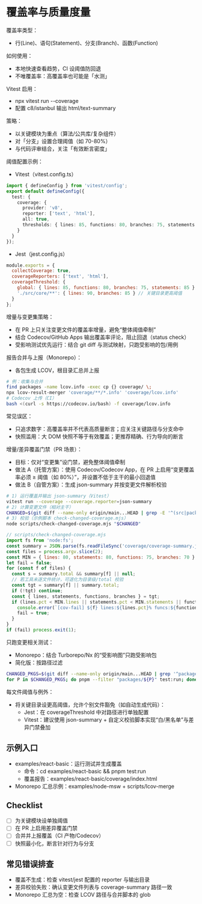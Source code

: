 # 覆盖率与质量度量

覆盖率类型：
- 行(Line)、语句(Statement)、分支(Branch)、函数(Function)

如何使用：
- 本地快速查看趋势，CI 设阈值防回退
- 不唯覆盖率：高覆盖率也可能是「水测」

Vitest 启用：
- npx vitest run --coverage
- 配置 c8/istanbul 输出 html/text-summary

策略：
- 以关键模块为重点（算法/公共库/复杂组件）
- 对「分支」设置合理阈值（如 70-80%）
- 与代码评审结合，关注「有效断言密度」

阈值配置示例：
- Vitest（vitest.config.ts）
```ts
import { defineConfig } from 'vitest/config';
export default defineConfig({
  test: {
    coverage: {
      provider: 'v8',
      reporter: ['text', 'html'],
      all: true,
      thresholds: { lines: 85, functions: 80, branches: 75, statements: 85 }
    }
  }
});
```
- Jest（jest.config.js）
```js
module.exports = {
  collectCoverage: true,
  coverageReporters: ['text', 'html'],
  coverageThreshold: {
    global: { lines: 85, functions: 80, branches: 75, statements: 85 },
    './src/core/**': { lines: 90, branches: 85 } // 关键目录更高阈值
  }
};
```

增量与变更集策略：
- 在 PR 上只关注变更文件的覆盖率增量，避免“整体阈值牵制”
- 结合 Codecov/GitHub Apps 输出覆盖率评论，阻止回退（status check）
- 受影响测试优先运行：结合 git diff 与测试映射，只跑受影响的包/用例

报告合并与上报（Monorepo）：
- 各包生成 LCOV，根目录汇总并上报
```bash
# 例：收集与合并
find packages -name lcov.info -exec cp {} coverage/ \;
npx lcov-result-merger 'coverage/**/*.info' 'coverage/lcov.info'
# Codecov 上传（CI）
bash <(curl -s https://codecov.io/bash) -f coverage/lcov.info
```

常见误区：
- 只追求数字：高覆盖率并不代表高质量断言；应关注关键路径与分支命中
- 快照滥用：大 DOM 快照不等于有效覆盖；更推荐精确、行为导向的断言

增量/差异覆盖门禁（PR 场景）：
- 目标：仅对“变更集”设门禁，避免整体阈值牵制
- 做法 A（托管方案）：使用 Codecov/Codecov App，在 PR 上启用“变更覆盖率必须 ≥ 阈值（如 80%）”，并设置不低于主干的最小回退值
- 做法 B（自管方案）：生成 json-summary 并按变更文件解析校验
```bash
# 1) 运行覆盖并输出 json-summary（Vitest）
vitest run --coverage --coverage.reporter=json-summary
# 2) 计算变更文件（相对主干）
CHANGED=$(git diff --name-only origin/main...HEAD | grep -E '^(src|packages)/.*\.(ts|tsx|js|jsx)$' || true)
# 3) 校验（示例脚本 check-changed-coverage.mjs）
node scripts/check-changed-coverage.mjs "$CHANGED"
```
```js
// scripts/check-changed-coverage.mjs
import fs from 'node:fs';
const summary = JSON.parse(fs.readFileSync('coverage/coverage-summary.json', 'utf-8'));
const files = process.argv.slice(2);
const MIN = { lines: 80, statements: 80, functions: 75, branches: 70 };
let fail = false;
for (const f of files) {
  const s = summary.total && summary[f] || null;
  // 若工具未逐文件统计，可退化为目录级/total 校验
  const tgt = summary[f] || summary.total;
  if (!tgt) continue;
  const { lines, statements, functions, branches } = tgt;
  if (lines.pct < MIN.lines || statements.pct < MIN.statements || functions.pct < MIN.functions || branches.pct < MIN.branches) {
    console.error(`[cov-fail] ${f} lines:${lines.pct}% funcs:${functions.pct}% branch:${branches.pct}%`);
    fail = true;
  }
}
if (fail) process.exit(1);
```

只跑变更相关测试：
- Monorepo：结合 Turborepo/Nx 的“受影响图”只跑受影响包
- 简化版：按路径过滤
```bash
CHANGED_PKGS=$(git diff --name-only origin/main...HEAD | grep '^packages/' | cut -d/ -f2 | sort -u || true)
for P in $CHANGED_PKGS; do pnpm --filter "packages/${P}" test:run; done
```

每文件阈值与例外：
- 将关键目录设更高阈值，允许个别文件豁免（如自动生成代码）：
  - Jest：在 coverageThreshold 中对路径进行单独配置
  - Vitest：建议使用 json-summary + 自定义校验脚本实现“白/黑名单”与差异门禁叠加

## 示例入口
- examples/react-basic：运行测试并生成覆盖
  - 命令：cd examples/react-basic && pnpm test:run
  - 覆盖报告：examples/react-basic/coverage/index.html
- Monorepo 汇总示例：examples/node-msw + scripts/lcov-merge

## Checklist
- [ ] 为关键模块设单独阈值
- [ ] 在 PR 上启用差异覆盖门禁
- [ ] 合并并上报覆盖（CI 产物/Codecov）
- [ ] 快照最小化，断言针对行为与分支

## 常见错误排查
- 覆盖不生成：检查 vitest/jest 配置的 reporter 与输出目录
- 差异校验失败：确认变更文件列表与 coverage-summary 路径一致
- Monorepo 汇总为空：检查 LCOV 路径与合并脚本的 glob